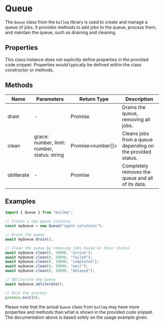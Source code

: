 # Queue

The `Queue` class from the `bullmq` library is used to create and manage a queue of jobs. It provides methods to add jobs to the queue, process them, and maintain the queue, such as draining and cleaning.

## Properties

This class instance does not explicitly define properties in the provided code snippet. Properties would typically be defined within the class constructor or methods.

## Methods

| Name       | Parameters                  | Return Type | Description                                      |
|------------|-----------------------------|-------------|--------------------------------------------------|
| drain      | -                           | Promise<void> | Drains the queue, removing all jobs.             |
| clean      | grace: number, limit: number, status: string | Promise<number[]> | Cleans jobs from a queue depending on the provided status. |
| obliterate | -                           | Promise<void> | Completely removes the queue and all of its data. |

## Examples

```typescript
import { Queue } from "bullmq";

// Create a new queue instance
const myQueue = new Queue("agent-solutions");

// Drain the queue
await myQueue.drain();

// Clean the queue by removing jobs based on their status
await myQueue.clean(0, 10000, "active");
await myQueue.clean(0, 10000, "failed");
await myQueue.clean(0, 10000, "completed");
await myQueue.clean(0, 10000, "wait");
await myQueue.clean(0, 10000, "delayed");

// Obliterate the queue
await myQueue.obliterate();

// Exit the process
process.exit(0);
```

Please note that the actual `Queue` class from `bullmq` may have more properties and methods than what is shown in the provided code snippet. The documentation above is based solely on the usage example given.